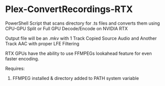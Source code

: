 # Plex-ConvertRecordings-RTX
PowerShell Script that scans directory for .ts files and converts them using CPU-GPU Split or Full GPU Decode/Encode on NVIDIA RTX

Output file will be an .mkv with 1 Track Copied Source Audio and Another Track AAC with proper LFE Filtering

RTX GPUs have the ability to use FFMPEGs lookahead feature for even faster encoding.

Requires:
1) FFMPEG installed & directory added to PATH system variable
